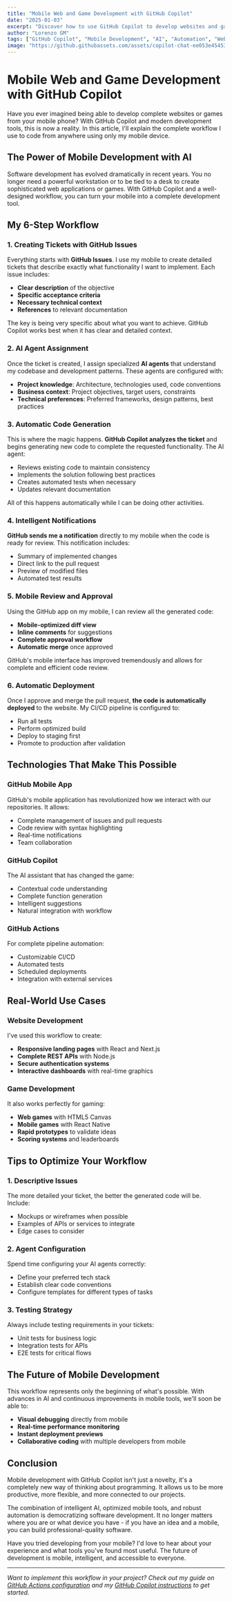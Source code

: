 ```yaml
---
title: "Mobile Web and Game Development with GitHub Copilot"
date: "2025-01-03"
excerpt: "Discover how to use GitHub Copilot to develop websites and games entirely from your mobile device. A complete guide to the modern workflow with AI agents and automation."
author: "Lorenzo GM"
tags: ["GitHub Copilot", "Mobile Development", "AI", "Automation", "Web Development", "Game Development"]
image: "https://github.githubassets.com/assets/copilot-chat-ee053e45453d.png"
---
```


# Mobile Web and Game Development with GitHub Copilot

Have you ever imagined being able to develop complete websites or games from your mobile phone? With GitHub Copilot and modern development tools, this is now a reality. In this article, I'll explain the complete workflow I use to code from anywhere using only my mobile device.

## The Power of Mobile Development with AI

Software development has evolved dramatically in recent years. You no longer need a powerful workstation or to be tied to a desk to create sophisticated web applications or games. With GitHub Copilot and a well-designed workflow, you can turn your mobile into a complete development tool.

## My 6-Step Workflow

### 1. Creating Tickets with GitHub Issues

Everything starts with **GitHub Issues**. I use my mobile to create detailed tickets that describe exactly what functionality I want to implement. Each issue includes:

- **Clear description** of the objective
- **Specific acceptance criteria**
- **Necessary technical context**
- **References** to relevant documentation

The key is being very specific about what you want to achieve. GitHub Copilot works best when it has clear and detailed context.

### 2. AI Agent Assignment

Once the ticket is created, I assign specialized **AI agents** that understand my codebase and development patterns. These agents are configured with:

- **Project knowledge**: Architecture, technologies used, code conventions
- **Business context**: Project objectives, target users, constraints
- **Technical preferences**: Preferred frameworks, design patterns, best practices

### 3. Automatic Code Generation

This is where the magic happens. **GitHub Copilot analyzes the ticket** and begins generating new code to complete the requested functionality. The AI agent:

- Reviews existing code to maintain consistency
- Implements the solution following best practices
- Creates automated tests when necessary
- Updates relevant documentation

All of this happens automatically while I can be doing other activities.

### 4. Intelligent Notifications

**GitHub sends me a notification** directly to my mobile when the code is ready for review. This notification includes:

- Summary of implemented changes
- Direct link to the pull request
- Preview of modified files
- Automated test results

### 5. Mobile Review and Approval

Using the GitHub app on my mobile, I can review all the generated code:

- **Mobile-optimized diff view**
- **Inline comments** for suggestions
- **Complete approval workflow**
- **Automatic merge** once approved

GitHub's mobile interface has improved tremendously and allows for complete and efficient code review.

### 6. Automatic Deployment

Once I approve and merge the pull request, **the code is automatically deployed** to the website. My CI/CD pipeline is configured to:

- Run all tests
- Perform optimized build
- Deploy to staging first
- Promote to production after validation

## Technologies That Make This Possible

### GitHub Mobile App
GitHub's mobile application has revolutionized how we interact with our repositories. It allows:
- Complete management of issues and pull requests
- Code review with syntax highlighting
- Real-time notifications
- Team collaboration

### GitHub Copilot
The AI assistant that has changed the game:
- Contextual code understanding
- Complete function generation
- Intelligent suggestions
- Natural integration with workflow

### GitHub Actions
For complete pipeline automation:
- Customizable CI/CD
- Automated tests
- Scheduled deployments
- Integration with external services

## Real-World Use Cases

### Website Development
I've used this workflow to create:
- **Responsive landing pages** with React and Next.js
- **Complete REST APIs** with Node.js
- **Secure authentication systems**
- **Interactive dashboards** with real-time graphics

### Game Development
It also works perfectly for gaming:
- **Web games** with HTML5 Canvas
- **Mobile games** with React Native
- **Rapid prototypes** to validate ideas
- **Scoring systems** and leaderboards

## Tips to Optimize Your Workflow

### 1. Descriptive Issues
The more detailed your ticket, the better the generated code will be. Include:
- Mockups or wireframes when possible
- Examples of APIs or services to integrate
- Edge cases to consider

### 2. Agent Configuration
Spend time configuring your AI agents correctly:
- Define your preferred tech stack
- Establish clear code conventions
- Configure templates for different types of tasks

### 3. Testing Strategy
Always include testing requirements in your tickets:
- Unit tests for business logic
- Integration tests for APIs
- E2E tests for critical flows

## The Future of Mobile Development

This workflow represents only the beginning of what's possible. With advances in AI and continuous improvements in mobile tools, we'll soon be able to:

- **Visual debugging** directly from mobile
- **Real-time performance monitoring**
- **Instant deployment previews**
- **Collaborative coding** with multiple developers from mobile

## Conclusion

Mobile development with GitHub Copilot isn't just a novelty, it's a completely new way of thinking about programming. It allows us to be more productive, more flexible, and more connected to our projects.

The combination of intelligent AI, optimized mobile tools, and robust automation is democratizing software development. It no longer matters where you are or what device you have - if you have an idea and a mobile, you can build professional-quality software.

Have you tried developing from your mobile? I'd love to hear about your experience and what tools you've found most useful. The future of development is mobile, intelligent, and accessible to everyone.

---

*Want to implement this workflow in your project? Check out my guide on [GitHub Actions configuration](/blog/qa-automation) and my [GitHub Copilot instructions](/blog/my-github-copilot-instructions) to get started.*